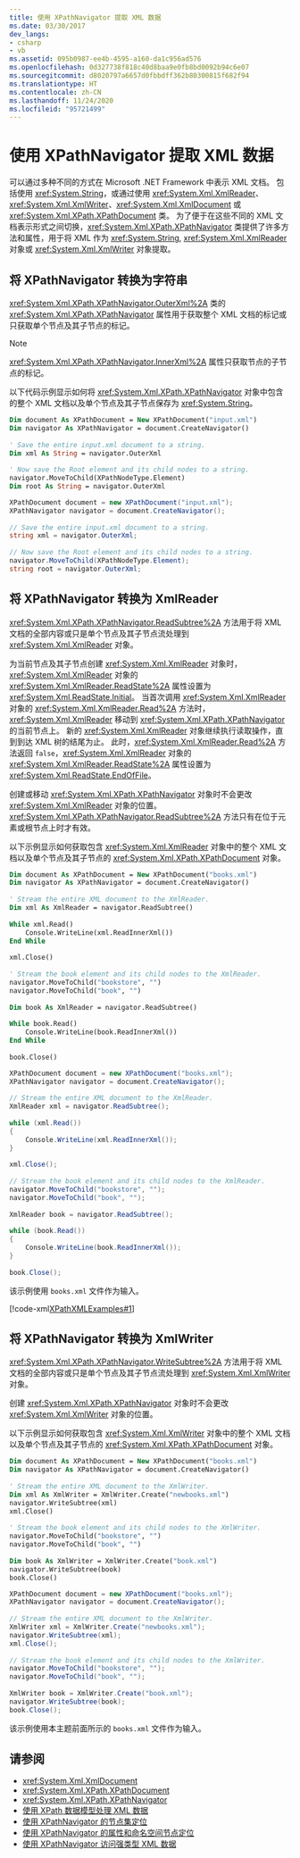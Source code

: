 ```yaml
---
title: 使用 XPathNavigator 提取 XML 数据
ms.date: 03/30/2017
dev_langs:
- csharp
- vb
ms.assetid: 095b0987-ee4b-4595-a160-da1c956ad576
ms.openlocfilehash: 0d327738f818c40d8baa9e0fb8bd0092b94c6e07
ms.sourcegitcommit: d8020797a6657d0fbbdff362b80300815f682f94
ms.translationtype: HT
ms.contentlocale: zh-CN
ms.lasthandoff: 11/24/2020
ms.locfileid: "95721499"
---
```

# <a name="extract-xml-data-using-xpathnavigator"></a>使用 XPathNavigator 提取 XML 数据

可以通过多种不同的方式在 Microsoft .NET Framework 中表示 XML 文档。 包括使用 <xref:System.String>，或通过使用 <xref:System.Xml.XmlReader>、<xref:System.Xml.XmlWriter>、<xref:System.Xml.XmlDocument> 或 <xref:System.Xml.XPath.XPathDocument> 类。 为了便于在这些不同的 XML 文档表示形式之间切换，<xref:System.Xml.XPath.XPathNavigator> 类提供了许多方法和属性，用于将 XML 作为 <xref:System.String>, <xref:System.Xml.XmlReader> 对象或 <xref:System.Xml.XmlWriter> 对象提取。  
  
## <a name="convert-an-xpathnavigator-to-a-string"></a>将 XPathNavigator 转换为字符串  

 <xref:System.Xml.XPath.XPathNavigator.OuterXml%2A> 类的 <xref:System.Xml.XPath.XPathNavigator> 属性用于获取整个 XML 文档的标记或只获取单个节点及其子节点的标记。  
  
> [!NOTE]
> <xref:System.Xml.XPath.XPathNavigator.InnerXml%2A> 属性只获取节点的子节点的标记。  
  
 以下代码示例显示如何将 <xref:System.Xml.XPath.XPathNavigator> 对象中包含的整个 XML 文档以及单个节点及其子节点保存为 <xref:System.String>。  
  
```vb  
Dim document As XPathDocument = New XPathDocument("input.xml")  
Dim navigator As XPathNavigator = document.CreateNavigator()  
  
' Save the entire input.xml document to a string.  
Dim xml As String = navigator.OuterXml  
  
' Now save the Root element and its child nodes to a string.  
navigator.MoveToChild(XPathNodeType.Element)  
Dim root As String = navigator.OuterXml  
```  
  
```csharp  
XPathDocument document = new XPathDocument("input.xml");  
XPathNavigator navigator = document.CreateNavigator();  
  
// Save the entire input.xml document to a string.  
string xml = navigator.OuterXml;  
  
// Now save the Root element and its child nodes to a string.  
navigator.MoveToChild(XPathNodeType.Element);  
string root = navigator.OuterXml;  
```  
  
## <a name="convert-an-xpathnavigator-to-an-xmlreader"></a>将 XPathNavigator 转换为 XmlReader  

 <xref:System.Xml.XPath.XPathNavigator.ReadSubtree%2A> 方法用于将 XML 文档的全部内容或只是单个节点及其子节点流处理到 <xref:System.Xml.XmlReader> 对象。  
  
 为当前节点及其子节点创建 <xref:System.Xml.XmlReader> 对象时，<xref:System.Xml.XmlReader> 对象的 <xref:System.Xml.XmlReader.ReadState%2A> 属性设置为 <xref:System.Xml.ReadState.Initial>。 当首次调用 <xref:System.Xml.XmlReader> 对象的 <xref:System.Xml.XmlReader.Read%2A> 方法时，<xref:System.Xml.XmlReader> 移动到 <xref:System.Xml.XPath.XPathNavigator> 的当前节点上。 新的 <xref:System.Xml.XmlReader> 对象继续执行读取操作，直到到达 XML 树的结尾为止。 此时，<xref:System.Xml.XmlReader.Read%2A> 方法返回 `false`，<xref:System.Xml.XmlReader> 对象的 <xref:System.Xml.XmlReader.ReadState%2A> 属性设置为 <xref:System.Xml.ReadState.EndOfFile>。  
  
 创建或移动 <xref:System.Xml.XPath.XPathNavigator> 对象时不会更改 <xref:System.Xml.XmlReader> 对象的位置。 <xref:System.Xml.XPath.XPathNavigator.ReadSubtree%2A> 方法只有在位于元素或根节点上时才有效。  
  
 以下示例显示如何获取包含 <xref:System.Xml.XmlReader> 对象中的整个 XML 文档以及单个节点及其子节点的 <xref:System.Xml.XPath.XPathDocument> 对象。  
  
```vb  
Dim document As XPathDocument = New XPathDocument("books.xml")  
Dim navigator As XPathNavigator = document.CreateNavigator()  
  
' Stream the entire XML document to the XmlReader.  
Dim xml As XmlReader = navigator.ReadSubtree()  
  
While xml.Read()  
    Console.WriteLine(xml.ReadInnerXml())  
End While  
  
xml.Close()  
  
' Stream the book element and its child nodes to the XmlReader.  
navigator.MoveToChild("bookstore", "")  
navigator.MoveToChild("book", "")  
  
Dim book As XmlReader = navigator.ReadSubtree()  
  
While book.Read()  
    Console.WriteLine(book.ReadInnerXml())  
End While  
  
book.Close()  
```  
  
```csharp  
XPathDocument document = new XPathDocument("books.xml");  
XPathNavigator navigator = document.CreateNavigator();  
  
// Stream the entire XML document to the XmlReader.  
XmlReader xml = navigator.ReadSubtree();  
  
while (xml.Read())  
{  
    Console.WriteLine(xml.ReadInnerXml());  
}  
  
xml.Close();  
  
// Stream the book element and its child nodes to the XmlReader.  
navigator.MoveToChild("bookstore", "");  
navigator.MoveToChild("book", "");  
  
XmlReader book = navigator.ReadSubtree();  
  
while (book.Read())  
{  
    Console.WriteLine(book.ReadInnerXml());  
}  
  
book.Close();  
```  
  
 该示例使用 `books.xml` 文件作为输入。  
  
 [!code-xml[XPathXMLExamples#1](../../../../samples/snippets/xml/VS_Snippets_Data/XPathXMLExamples/XML/books.xml#1)]  
  
## <a name="converting-an-xpathnavigator-to-an-xmlwriter"></a>将 XPathNavigator 转换为 XmlWriter  

 <xref:System.Xml.XPath.XPathNavigator.WriteSubtree%2A> 方法用于将 XML 文档的全部内容或只是单个节点及其子节点流处理到 <xref:System.Xml.XmlWriter> 对象。  
  
 创建 <xref:System.Xml.XPath.XPathNavigator> 对象时不会更改 <xref:System.Xml.XmlWriter> 对象的位置。  
  
 以下示例显示如何获取包含 <xref:System.Xml.XmlWriter> 对象中的整个 XML 文档以及单个节点及其子节点的 <xref:System.Xml.XPath.XPathDocument> 对象。  
  
```vb  
Dim document As XPathDocument = New XPathDocument("books.xml")  
Dim navigator As XPathNavigator = document.CreateNavigator()  
  
' Stream the entire XML document to the XmlWriter.  
Dim xml As XmlWriter = XmlWriter.Create("newbooks.xml")  
navigator.WriteSubtree(xml)  
xml.Close()  
  
' Stream the book element and its child nodes to the XmlWriter.  
navigator.MoveToChild("bookstore", "")  
navigator.MoveToChild("book", "")  
  
Dim book As XmlWriter = XmlWriter.Create("book.xml")  
navigator.WriteSubtree(book)  
book.Close()  
```  
  
```csharp  
XPathDocument document = new XPathDocument("books.xml");  
XPathNavigator navigator = document.CreateNavigator();  
  
// Stream the entire XML document to the XmlWriter.  
XmlWriter xml = XmlWriter.Create("newbooks.xml");  
navigator.WriteSubtree(xml);  
xml.Close();  
  
// Stream the book element and its child nodes to the XmlWriter.  
navigator.MoveToChild("bookstore", "");  
navigator.MoveToChild("book", "");  
  
XmlWriter book = XmlWriter.Create("book.xml");  
navigator.WriteSubtree(book);  
book.Close();  
```  
  
 该示例使用本主题前面所示的 `books.xml` 文件作为输入。  
  
## <a name="see-also"></a>请参阅

- <xref:System.Xml.XmlDocument>
- <xref:System.Xml.XPath.XPathDocument>
- <xref:System.Xml.XPath.XPathNavigator>
- [使用 XPath 数据模型处理 XML 数据](process-xml-data-using-the-xpath-data-model.md)
- [使用 XPathNavigator 的节点集定位](node-set-navigation-using-xpathnavigator.md)
- [使用 XPathNavigator 的属性和命名空间节点定位](attribute-and-namespace-node-navigation-using-xpathnavigator.md)
- [使用 XPathNavigator 访问强类型 XML 数据](accessing-strongly-typed-xml-data-using-xpathnavigator.md)
